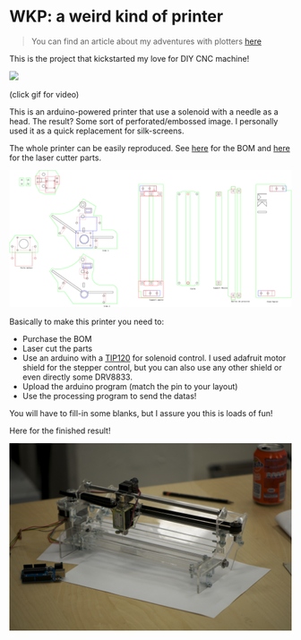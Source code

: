 # WKP: a weird kind of printer

> You can find an article about my adventures with plotters [here](https://www.benjaminpoilve.com/projects/plotter-story.html#)


This is the project that kickstarted my love for DIY CNC machine!

[![](Media/output.gif)](https://www.youtube.com/watch?v=Wvt8n5BqoFU)

(click gif for video)

This is an arduino-powered printer that use a solenoid with a needle as a head. The result? Some sort of perforated/embossed image. I personally used it as a quick replacement for silk-screens.


The whole printer can be easily reproduced. See [here]( Hardware/BOM_parts.ods) for the BOM and [here](Hardware/Plan2D.ai) for the laser cutter parts.

![](Media/Plan2DwithElement.png)

Basically to make this printer you need to:

* Purchase the BOM
* Laser cut the parts
* Use an arduino with a [TIP120](http://bildr.org/2011/03/high-power-control-with-arduino-and-tip120/) for solenoid control. I used adafruit motor shield for the stepper control, but you can also use any other shield or even directly some DRV8833.
* Upload the arduino program (match the pin to your layout)
* Use the processing program to send the datas! 

You will have to fill-in some blanks, but I assure you this is loads of fun! 

Here for the finished result! 

![](Media/DSC_0399.jpeg)
